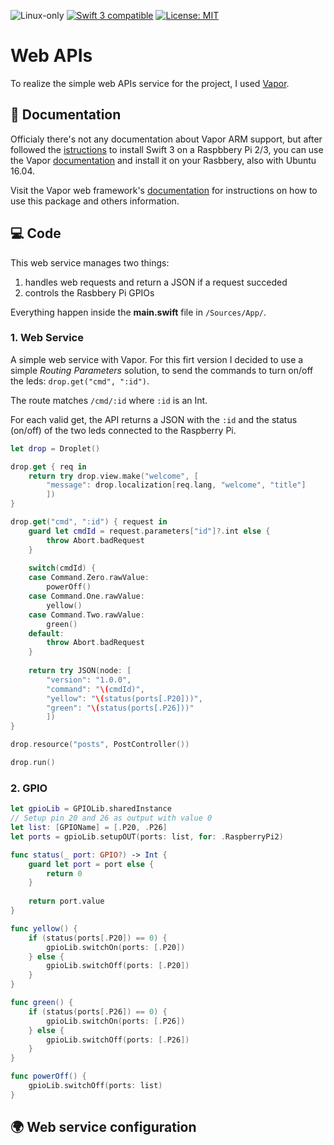 <p>
<img src="https://img.shields.io/badge/os-linux-green.svg?style=flat" alt="Linux-only" />
<a href="https://developer.apple.com/swift"><img src="https://img.shields.io/badge/swift3-compatible-orange.svg?style=flat" alt="Swift 3 compatible" /></a>
<a href="https://raw.githubusercontent.com/uraimo/SwiftyGPIO/master/LICENSE"><img src="http://img.shields.io/badge/license-MIT-blue.svg?style=flat" alt="License: MIT" /></a>
</p>

# Web APIs

To realize the simple web APIs service for the project, I used [Vapor](https://vapor.codes/).

## 📖 Documentation

Officialy there's not any documentation about Vapor ARM support, but after followed the [istructions](http://dev.iachieved.it/iachievedit/swift-3-0-on-raspberry-pi-2-and-3/) to install Swift 3 on a Raspbbery Pi 2/3, you can use the Vapor [documentation](https://vapor.github.io/documentation/getting-started/install-toolbox.html) and install it on your Rasbbery, also with Ubuntu 16.04.

Visit the Vapor web framework's [documentation](http://docs.vapor.codes) for instructions on how to use this package and others information.

## 💻 Code

This web service manages two things:

1. handles web requests and return a JSON if a request succeded
2. controls the Rasbbery Pi GPIOs

Everything happen inside the **main.swift** file in `/Sources/App/`.

### 1. Web Service

A simple web service with Vapor. For this firt version I decided to use a simple *Routing Parameters* solution, to send the commands to turn on/off the leds: `drop.get("cmd", ":id")`.

The route matches `/cmd/:id` where `:id` is an Int.

For each valid get, the API returns a JSON with the `:id` and the status (on/off) of the two leds connected to the Raspberry Pi.

```swift
let drop = Droplet()

drop.get { req in
    return try drop.view.make("welcome", [
        "message": drop.localization[req.lang, "welcome", "title"]
        ])
}

drop.get("cmd", ":id") { request in
    guard let cmdId = request.parameters["id"]?.int else {
        throw Abort.badRequest
    }
    
    switch(cmdId) {
    case Command.Zero.rawValue:
        powerOff()
    case Command.One.rawValue:
        yellow()
    case Command.Two.rawValue:
        green()
    default:
        throw Abort.badRequest
    }
    
    return try JSON(node: [
        "version": "1.0.0",
        "command": "\(cmdId)",
        "yellow": "\(status(ports[.P20]))",
        "green": "\(status(ports[.P26]))"
        ])
}

drop.resource("posts", PostController())

drop.run()
```

### 2. GPIO

```swift
let gpioLib = GPIOLib.sharedInstance
// Setup pin 20 and 26 as output with value 0
let list: [GPIOName] = [.P20, .P26]
let ports = gpioLib.setupOUT(ports: list, for: .RaspberryPi2)

func status(_ port: GPIO?) -> Int {
    guard let port = port else {
        return 0
    }
    
    return port.value
}

func yellow() {
    if (status(ports[.P20]) == 0) {
        gpioLib.switchOn(ports: [.P20])
    } else {
        gpioLib.switchOff(ports: [.P20])
    }
}

func green() {
    if (status(ports[.P26]) == 0) {
        gpioLib.switchOn(ports: [.P26])
    } else {
        gpioLib.switchOff(ports: [.P26])
    }
}

func powerOff() {
    gpioLib.switchOff(ports: list)
}
```

## 🌍 Web service configuration
